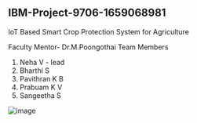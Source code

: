 ## IBM-Project-9706-1659068981
IoT Based Smart Crop Protection System for Agriculture

Faculty Mentor- Dr.M.Poongothai
Team Members
1) Neha V - lead
2) Bharthi S
3) Pavithran K B
4) Prabuam K V
5) Sangeetha S




![image](https://user-images.githubusercontent.com/85429643/190555707-0dfbb955-3284-4cfa-bdb2-d77e981d2abb.png)
